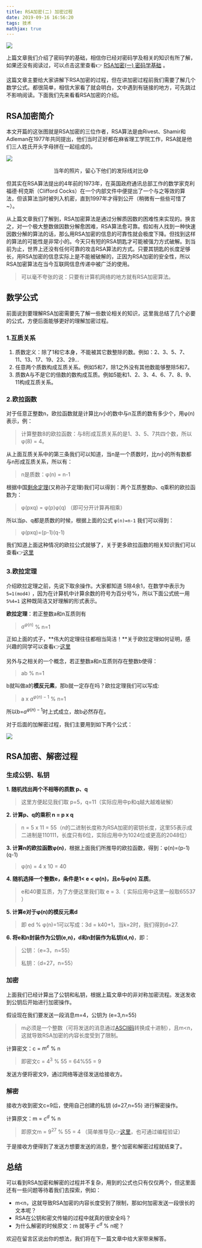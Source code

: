 ```yaml
---
title: RSA加密(二) 加密过程
date: 2019-09-16 16:56:20
tags: 技术
mathjax: true
---
```


![](https://img.carlwe.com/rsa_designers.jpg)

<!--more-->

上篇文章我们介绍了密码学的基础，相信你已经对密码学及相关的知识有所了解，如果还没有阅读过，可以点击这里查看👉 [RSA加密(一) 密码学基础](https://carlwe.com/2019/08/17/RSA%E5%8A%A0%E5%AF%86%28%E4%B8%80%29%20%E5%AF%86%E7%A0%81%E5%AD%A6%E5%9F%BA%E7%A1%80/) 。

这篇文章主要给大家讲解下RSA加密的过程，但在讲加密过程前我们需要了解几个数学公式。都很简单，相信大家看了就会明白，文中遇到有链接的地方，可先跳过不影响阅读。下面我们先来看看RSA加密的介绍。

## RSA加密简介

本文开篇的这张图就是RSA加密的三位作者，RSA算法是由Rivest、Shamir和Adleman在1977年共同提出，他们当时正好都在麻省理工学院工作，RSA就是他们三人姓氏开头字母拼在一起组成的。

![](https://img.carlwe.com/rsa_history.png-m)
<center>当年的照片，留心下他们的发际线对比😅</center><p>

但其实在RSA算法提出的4年前的1973年，在英国政府通讯总部工作的数学家克利福德·柯克斯（Clifford Cocks）在一个内部文件中便提出了一个与之等效的算法，但该算法当时被列入机密，直到1997年才得到公开（稍微有一些些可惜了~）。

从上篇文章我们了解到，RSA加密算法是通过分解质因数的困难性来实现的。换言之，对一个极大整数做因数分解愈困难，RSA算法愈可靠。假如有人找到一种快速因数分解的算法的话，那么用RSA加密的信息的可靠性就会极度下降。但找到这样的算法的可能性是非常小的。今天只有短的RSA钥匙才可能被强力方式破解。到当前为止，世界上还没有任何可靠的攻击RSA算法的方式。只要其钥匙的长度足够长，用RSA加密的信息实际上是不能被破解的，正因为RSA加密的安全性，所以RSA加密算法在当今互联网信息传递中被广泛的使用。

> 可以毫不夸张的说：只要有计算机网络的地方就有RSA加密算法。

## 数学公式

前面说到要理解RSA加密需要先了解一些数论相关的知识，这里我总结了几个必要的公式，方便后面能够更好的理解加密过程。

### 1.互质关系

1. 质数定义：除了1和它本身，不能被其它数整除的数。例如：2、3、5、7、11、13、17、19、23、29...
2. 任意两个质数构成互质关系。例如5和7，除1之外没有其他数能够整除5和7。
3. 质数A与不是它的倍数的数构成互质。例如5能和1、2、3、4、6、7、8、9、11构成互质关系。

### 2.欧拉函数

对于任意正整数n，欧拉函数就是计算比n小的数中与n互质的数有多少个，用φ(n)表示，例：

> 计算整数8的欧拉函数：与8形成互质关系的是1、3、5、7共四个数，所以 φ(8) = 4。

从上面互质关系中的第三条我们可以知道，当n是一个质数时，比n小的所有数都与n形成互质关系，所以有：

>  n是质数：φ(n) = n-1

根据中国[剩余定理](https://baike.baidu.com/item/孙子定理/2841597?fromtitle=剩余定理&fromid=2362542)(又称孙子定理)我们可以得到：两个互质整数p、q乘积的欧拉函数为：

>  φ(pxq) = φ(p)φ(q)  （即可分开计算再相乘）

所以当p、q都是质数的时候，根据上面的公式 `φ(n)=n-1` 我们可以得到：

> φ(pxq)=(p-1)(q-1)

我们知道上面这种情况的欧拉公式就够了，关于更多欧拉函数的相关知识我们可以查看👉[这里](https://blog.csdn.net/paxhujing/article/details/51353672)

### 3.欧拉定理

介绍欧拉定理之前，先说下取余操作。大家都知道 5除4余1，在数学中表示为 ` 5=1(mod4) ` ，因为在计算机中计算余数的符号为百分号%，所以下面公式统一用 ` 5%4=1 ` 这种既简洁又好理解的形式表示。

**欧拉定理**：若正整数a和n互质则有

> $a^{φ(n)}$ % n=1

正如上面的式子，**伟大的定理往往都相当简洁！**关于欧拉定理如何证明，感兴趣的同学可以查看👉[这里](https://www.cnblogs.com/wangxiaodai/p/9758242.html)

另外与之相关的一个概念，若正整数a和n互质则存在整数b使得：

> ab % n=1

b就叫做a的**模反元素**，那b就一定存在吗？欧拉定理我们可以写成:

> a x $a^{φ(n)-1}$ % n=1

所以b=$a^{φ(n)-1}$时上式成立，故b必然存在。

对于后面的加解密过程，我们主要用到如下两个公式：

![](https://img.carlwe.com/rsa_fomulai.jpg)

## RSA加密、解密过程

### 生成公钥、私钥

**1. 随机找出两个不相等的质数 p、q**

> 这里方便起见我们取 p=5，q=11（实际应用中p和q越大越难破解）

**2. 计算p、q的乘积 n = p x q**

> n = 5 x 11 = 55（n的二进制长度称为RSA加密的密钥长度，这里55表示成二进制是110111，长度只有6位，实际应用中为1024位或更高的2048位）
>

**3. 计算n的欧拉函数φ(n)**，根据上面我们所推导的欧拉函数，得到：φ(n)=(p-1)(q-1)

> φ(n) = 4 x 10 = 40

**4. 随机选择一个整数e，条件是1< e < φ(n)，且e与φ(n) 互质**。

> e和40要互质，为了方便这里我们取 e = 3.（ 实际应用中这里一般取65537 ）

**5. 计算e对于φ(n)的模反元素d**

> 即 ed % φ(n)=1可以写成：3d = k40+1，当k=2时，我们得到d=27.

**6. 将e和n封装作为公钥(e,n)，d和n封装作为私钥(d,n)**，即：

> 公钥：（e=3，n=55）
>
> 私钥：（d=27，n=55）

### 加密

上面我们已经计算出了公钥和私钥，根据上篇文章中的非对称加密流程。发送发收到公钥后开始进行加密操作。

假设现在我们要发送一段消息m=4，公钥为 (e=3,n=55)

> m必须是一个整数（可将发送的消息通过[ASCII码](http://ascii.911cha.com/)转换成十进制），且m<n，这就导致RSA加密的内容长度受到了限制。

计算密文：c = $m^e$ % n

> 即密文c = $ 4^3$ % 55 = 64%55 = 9

发送方便将密文9，通过网络等途径发送给接收方。

### 解密

接收方收到密文c=9后，使用自己创建的私钥 (d=27,n=55) 进行解密操作。

计算原文：m =  $c^d$ % n

> 即原文m = $9^{27}$ % 55 = 4 （简单推导见👉[这里](<https://zhidao.baidu.com/question/558432799.html>)，也可通过编程验证）

于是接收方便得到了发送方想要发送的消息，整个加密和解密过程就结束了。

## 总结

可以看到RSA加密和解密的过程并不复杂，用到的公式也只有仅仅两个，但这里面还有一些问题等待着我们去探索，例如：

* m<n，这就导致RSA加密的内容长度受到了限制，那如何加密发送一段很长的文本呢？
* RSA在公钥和密文传输的过程中就真的很安全吗？
* 为什么解密的时候原文：m 就等于  $c^d$ % n呢？ 

欢迎在留言区说出你的想法，我们将在下一篇文章中给大家带来解答。

